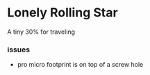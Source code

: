 # Lonely Rolling Star

A tiny 30% for traveling

### issues

- pro micro footprint is on top of a screw hole